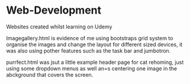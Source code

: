 # Web-Development
Websites created whilst learning on Udemy


Imagegallery.html is evidence of me using bootstraps grid system to organise the images and change the layout for different sized devices, it was also using pother features such as the task bar and jumbotron.

purrfect.html was jsut a little example header page for cat rehoming, just using some dropdown menus as well an=s centering one image in the abckground that covers the screen.
